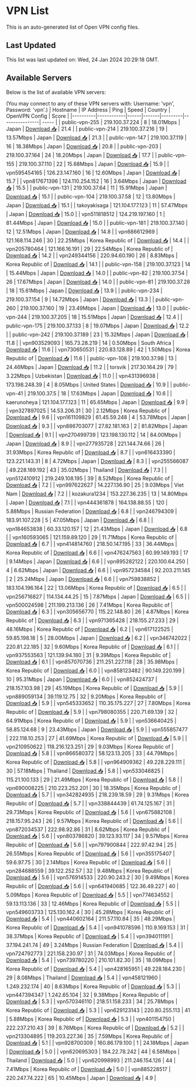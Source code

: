 # VPN List

This is an auto-generated list of Open VPN config files.

## Last Updated

This list was last updated on: Wed, 24 Jan 2024 20:29:18 GMT.

## Available Servers

Below is the list of available VPN servers:

(You may connect to any of these VPN servers with: Username: 'vpn', Password: 'vpn'.)
| Hostname | IP Address | Ping | Speed | Country | OpenVPN Config | Score |
|----------|------------|------|-------|---------|----------------| ----- |
| public-vpn-255 | 219.100.37.224 | 8 | 18.01Mbps | Japan | [Download 📥](./configs/server_0_JP.ovpn) | 21.4 |
| public-vpn-214 | 219.100.37.216 | 19 | 13.57Mbps | Japan | [Download 📥](./configs/server_1_JP.ovpn) | 21.3 |
| public-vpn-147 | 219.100.37.119 | 16 | 18.38Mbps | Japan | [Download 📥](./configs/server_2_JP.ovpn) | 20.8 |
| public-vpn-203 | 219.100.37.164 | 24 | 18.20Mbps | Japan | [Download 📥](./configs/server_3_JP.ovpn) | 17.7 |
| public-vpn-155 | 219.100.37.110 | 22 | 15.68Mbps | Japan | [Download 📥](./configs/server_4_JP.ovpn) | 15.9 |
| vpn595454165 | 126.23.147.160 | 16 | 12.60Mbps | Japan | [Download 📥](./configs/server_5_JP.ovpn) | 15.7 |
| vpn817671396 | 124.110.254.152 | 16 | 3.64Mbps | Japan | [Download 📥](./configs/server_6_JP.ovpn) | 15.5 |
| public-vpn-131 | 219.100.37.64 | 11 | 15.91Mbps | Japan | [Download 📥](./configs/server_7_JP.ovpn) | 15.1 |
| public-vpn-104 | 219.100.37.58 | 12 | 13.80Mbps | Japan | [Download 📥](./configs/server_8_JP.ovpn) | 15.1 |
| takoyakisaga | 121.104.177.123 | 11 | 57.47Mbps | Japan | [Download 📥](./configs/server_9_JP.ovpn) | 15.0 |
| vpn511818512 | 124.219.197.160 | 1 | 81.44Mbps | Japan | [Download 📥](./configs/server_10_JP.ovpn) | 15.0 |
| public-vpn-181 | 219.100.37.140 | 12 | 12.51Mbps | Japan | [Download 📥](./configs/server_11_JP.ovpn) | 14.8 |
| vpn686612969 | 121.168.114.246 | 30 | 22.25Mbps | Korea Republic of | [Download 📥](./configs/server_12_KR.ovpn) | 14.4 |
| vpn205780464 | 121.166.16.191 | 29 | 22.54Mbps | Korea Republic of | [Download 📥](./configs/server_13_KR.ovpn) | 14.2 |
| vpn249344156 | 220.94.60.190 | 26 | 8.83Mbps | Korea Republic of | [Download 📥](./configs/server_14_KR.ovpn) | 14.1 |
| public-vpn-158 | 219.100.37.123 | 14 | 15.44Mbps | Japan | [Download 📥](./configs/server_15_JP.ovpn) | 14.0 |
| public-vpn-82 | 219.100.37.54 | 26 | 17.67Mbps | Japan | [Download 📥](./configs/server_16_JP.ovpn) | 14.0 |
| public-vpn-81 | 219.100.37.28 | 18 | 15.61Mbps | Japan | [Download 📥](./configs/server_17_JP.ovpn) | 13.9 |
| public-vpn-234 | 219.100.37.154 | 9 | 14.72Mbps | Japan | [Download 📥](./configs/server_18_JP.ovpn) | 13.3 |
| public-vpn-260 | 219.100.37.160 | 19 | 23.49Mbps | Japan | [Download 📥](./configs/server_19_JP.ovpn) | 13.0 |
| public-vpn-244 | 219.100.37.205 | 18 | 15.51Mbps | Japan | [Download 📥](./configs/server_20_JP.ovpn) | 12.4 |
| public-vpn-175 | 219.100.37.133 | 8 | 19.07Mbps | Japan | [Download 📥](./configs/server_21_JP.ovpn) | 12.2 |
| public-vpn-242 | 219.100.37.189 | 23 | 15.32Mbps | Japan | [Download 📥](./configs/server_22_JP.ovpn) | 11.8 |
| vpn903529093 | 165.73.28.219 | 14 | 0.50Mbps | South Africa | [Download 📥](./configs/server_23_ZA.ovpn) | 11.6 |
| vpn730650531 | 220.83.128.89 | 42 | 1.50Mbps | Korea Republic of | [Download 📥](./configs/server_24_KR.ovpn) | 11.6 |
| public-vpn-108 | 219.100.37.98 | 13 | 24.46Mbps | Japan | [Download 📥](./configs/server_25_JP.ovpn) | 11.2 |
| torsvik | 217.30.164.29 | 79 | 3.22Mbps | Uzbekistan | [Download 📥](./configs/server_26_UZ.ovpn) | 11.0 |
| vpn431396938 | 173.198.248.39 | 4 | 8.05Mbps | United States | [Download 📥](./configs/server_27_US.ovpn) | 10.9 |
| public-vpn-41 | 219.100.37.5 | 18 | 17.63Mbps | Japan | [Download 📥](./configs/server_28_JP.ovpn) | 10.6 |
| kaerunoheya | 121.104.177.123 | 11 | 65.65Mbps | Japan | [Download 📥](./configs/server_29_JP.ovpn) | 9.9 |
| vpn327897025 | 14.53.206.31 | 30 | 2.12Mbps | Korea Republic of | [Download 📥](./configs/server_30_KR.ovpn) | 9.6 |
| vpn161109829 | 61.45.59.248 | 4 | 53.78Mbps | Japan | [Download 📥](./configs/server_31_JP.ovpn) | 9.3 |
| vpn886703077 | 27.82.181.163 | 2 | 81.82Mbps | Japan | [Download 📥](./configs/server_32_JP.ovpn) | 9.1 |
| vpn270499739 | 123.198.130.112 | 14 | 84.00Mbps | Japan | [Download 📥](./configs/server_33_JP.ovpn) | 8.9 |
| vpn277935728 | 221.144.74.66 | 26 | 31.93Mbps | Korea Republic of | [Download 📥](./configs/server_34_KR.ovpn) | 8.7 |
| vpn616433390 | 123.221.143.31 | 8 | 4.72Mbps | Japan | [Download 📥](./configs/server_35_JP.ovpn) | 8.3 |
| vpn255566087 | 49.228.169.192 | 43 | 35.02Mbps | Thailand | [Download 📥](./configs/server_36_TH.ovpn) | 7.3 |
| vpn512410912 | 219.249.108.195 | 39 | 8.52Mbps | Korea Republic of | [Download 📥](./configs/server_37_KR.ovpn) | 7.2 |
| vpn997622627 | 14.227.136.90 | 25 | 9.03Mbps | Viet Nam | [Download 📥](./configs/server_38_VN.ovpn) | 7.2 |
| kozakura1234 | 153.227.36.235 | 13 | 14.80Mbps | Japan | [Download 📥](./configs/server_39_JP.ovpn) | 7.1 |
| vpn444361878 | 164.138.88.55 | 120 | 5.88Mbps | Russian Federation | [Download 📥](./configs/server_40_RU.ovpn) | 6.8 |
| vpn246794309 | 183.91.107.228 | 5 | 47.05Mbps | Japan | [Download 📥](./configs/server_41_JP.ovpn) | 6.8 |
| vpn184653838 | 60.33.120.157 | 12 | 21.43Mbps | Japan | [Download 📥](./configs/server_42_JP.ovpn) | 6.8 |
| vpn160593065 | 121.159.89.120 | 29 | 11.71Mbps | Korea Republic of | [Download 📥](./configs/server_43_KR.ovpn) | 6.7 |
| vpn414814760 | 218.50.147.195 | 33 | 36.44Mbps | Korea Republic of | [Download 📥](./configs/server_44_KR.ovpn) | 6.6 |
| vpn476247563 | 60.99.149.193 | 17 | 9.14Mbps | Japan | [Download 📥](./configs/server_45_JP.ovpn) | 6.6 |
| vpn895282122 | 220.100.64.250 | 4 | 6.62Mbps | Japan | [Download 📥](./configs/server_46_JP.ovpn) | 6.6 |
| vpn957234584 | 92.203.211.145 | 2 | 25.24Mbps | Japan | [Download 📥](./configs/server_47_JP.ovpn) | 6.6 |
| vpn759838852 | 183.104.196.164 | 22 | 13.06Mbps | Korea Republic of | [Download 📥](./configs/server_48_KR.ovpn) | 6.5 |
| vpn256716827 | 114.134.44.25 | 15 | 7.87Mbps | Japan | [Download 📥](./configs/server_49_JP.ovpn) | 6.5 |
| vpn500024598 | 211.199.213.136 | 26 | 7.41Mbps | Korea Republic of | [Download 📥](./configs/server_50_KR.ovpn) | 6.3 |
| vpn305656770 | 115.22.148.80 | 26 | 4.87Mbps | Korea Republic of | [Download 📥](./configs/server_51_KR.ovpn) | 6.3 |
| vpn971365428 | 218.155.27.233 | 29 | 48.16Mbps | Korea Republic of | [Download 📥](./configs/server_52_KR.ovpn) | 6.2 |
| vpn617122525 | 59.85.198.18 | 5 | 28.00Mbps | Japan | [Download 📥](./configs/server_53_JP.ovpn) | 6.2 |
| vpn346742022 | 220.81.22.185 | 32 | 9.60Mbps | Korea Republic of | [Download 📥](./configs/server_54_KR.ovpn) | 6.1 |
| vpn937553563 | 121.139.94.180 | 31 | 9.39Mbps | Korea Republic of | [Download 📥](./configs/server_55_KR.ovpn) | 6.1 |
| vpn857070736 | 211.251.227.118 | 28 | 35.98Mbps | Korea Republic of | [Download 📥](./configs/server_56_KR.ovpn) | 6.0 |
| vpn858123482 | 90.149.220.199 | 10 | 95.31Mbps | Japan | [Download 📥](./configs/server_57_JP.ovpn) | 6.0 |
| vpn852424737 | 218.157.103.98 | 29 | 45.19Mbps | Korea Republic of | [Download 📥](./configs/server_58_KR.ovpn) | 5.9 |
| vpn889059134 | 39.119.12.75 | 32 | 9.20Mbps | Korea Republic of | [Download 📥](./configs/server_59_KR.ovpn) | 5.9 |
| vpn545333652 | 110.35.175.227 | 27 | 7.80Mbps | Korea Republic of | [Download 📥](./configs/server_60_KR.ovpn) | 5.9 |
| vpn798080355 | 220.71.69.139 | 32 | 64.91Mbps | Korea Republic of | [Download 📥](./configs/server_61_KR.ovpn) | 5.9 |
| vpn536640425 | 58.85.124.68 | 9 | 23.43Mbps | Japan | [Download 📥](./configs/server_62_JP.ovpn) | 5.9 |
| vpn555857477 | 222.118.10.253 | 27 | 41.69Mbps | Korea Republic of | [Download 📥](./configs/server_63_KR.ovpn) | 5.9 |
| vpn210950622 | 118.216.123.251 | 29 | 9.03Mbps | Korea Republic of | [Download 📥](./configs/server_64_KR.ovpn) | 5.8 |
| vpn866580372 | 58.123.13.205 | 33 | 44.79Mbps | Korea Republic of | [Download 📥](./configs/server_65_KR.ovpn) | 5.8 |
| vpn964909362 | 49.228.229.111 | 30 | 57.18Mbps | Thailand | [Download 📥](./configs/server_66_TH.ovpn) | 5.8 |
| vpn533046825 | 115.21.100.133 | 29 | 21.49Mbps | Korea Republic of | [Download 📥](./configs/server_67_KR.ovpn) | 5.8 |
| vpn690008225 | 210.223.252.201 | 30 | 18.35Mbps | Korea Republic of | [Download 📥](./configs/server_68_KR.ovpn) | 5.7 |
| vpn342824935 | 218.239.18.59 | 29 | 9.31Mbps | Korea Republic of | [Download 📥](./configs/server_69_KR.ovpn) | 5.7 |
| vpn338844439 | 61.74.125.167 | 31 | 29.73Mbps | Korea Republic of | [Download 📥](./configs/server_70_KR.ovpn) | 5.6 |
| vpn675882108 | 218.157.95.243 | 26 | 9.57Mbps | Korea Republic of | [Download 📥](./configs/server_71_KR.ovpn) | 5.6 |
| vpn872034537 | 222.98.92.86 | 31 | 8.62Mbps | Korea Republic of | [Download 📥](./configs/server_72_KR.ovpn) | 5.6 |
| vpn803786820 | 39.123.93.117 | 34 | 9.57Mbps | Korea Republic of | [Download 📥](./configs/server_73_KR.ovpn) | 5.6 |
| vpn797900844 | 222.97.42.94 | 25 | 26.55Mbps | Korea Republic of | [Download 📥](./configs/server_74_KR.ovpn) | 5.6 |
| vpn355175407 | 59.6.97.75 | 30 | 2.14Mbps | Korea Republic of | [Download 📥](./configs/server_75_KR.ovpn) | 5.6 |
| vpn284688559 | 39.122.252.57 | 32 | 9.48Mbps | Korea Republic of | [Download 📥](./configs/server_76_KR.ovpn) | 5.6 |
| vpn576914533 | 220.90.243.2 | 30 | 9.49Mbps | Korea Republic of | [Download 📥](./configs/server_77_KR.ovpn) | 5.6 |
| vpn641940685 | 122.36.49.227 | 40 | 5.09Mbps | Korea Republic of | [Download 📥](./configs/server_78_KR.ovpn) | 5.5 |
| vpn774634552 | 59.13.113.136 | 33 | 12.46Mbps | Korea Republic of | [Download 📥](./configs/server_79_KR.ovpn) | 5.5 |
| vpn549603733 | 125.130.162.4 | 30 | 45.28Mbps | Korea Republic of | [Download 📥](./configs/server_80_KR.ovpn) | 5.4 |
| vpn440602164 | 211.57.110.84 | 35 | 48.29Mbps | Korea Republic of | [Download 📥](./configs/server_81_KR.ovpn) | 5.4 |
| vpn941078596 | 110.9.169.153 | 31 | 38.37Mbps | Korea Republic of | [Download 📥](./configs/server_82_KR.ovpn) | 5.4 |
| vpn394011191 | 37.194.241.74 | 49 | 3.24Mbps | Russian Federation | [Download 📥](./configs/server_83_RU.ovpn) | 5.4 |
| vpn724792773 | 221.158.230.97 | 31 | 74.03Mbps | Korea Republic of | [Download 📥](./configs/server_84_KR.ovpn) | 5.4 |
| vpn739780220 | 210.101.82.30 | 35 | 18.09Mbps | Korea Republic of | [Download 📥](./configs/server_85_KR.ovpn) | 5.4 |
| vpn428165951 | 49.228.184.230 | 29 | 8.08Mbps | Thailand | [Download 📥](./configs/server_86_TH.ovpn) | 5.4 |
| vpn458121960 | 1.249.232.174 | 40 | 8.63Mbps | Korea Republic of | [Download 📥](./configs/server_87_KR.ovpn) | 5.3 |
| vpn447394347 | 1.242.65.104 | 32 | 9.38Mbps | Korea Republic of | [Download 📥](./configs/server_88_KR.ovpn) | 5.3 |
| vpn570346110 | 218.51.158.233 | 34 | 25.78Mbps | Korea Republic of | [Download 📥](./configs/server_89_KR.ovpn) | 5.3 |
| vpn629123143 | 220.80.255.113 | 41 | 5.88Mbps | Korea Republic of | [Download 📥](./configs/server_90_KR.ovpn) | 5.3 |
| vpn401154750 | 222.237.210.43 | 39 | 8.76Mbps | Korea Republic of | [Download 📥](./configs/server_91_KR.ovpn) | 5.2 |
| vpn213304895 | 119.203.227.36 | 35 | 7.59Mbps | Korea Republic of | [Download 📥](./configs/server_92_KR.ovpn) | 5.1 |
| vpn928700309 | 160.86.179.100 | 1 | 24.18Mbps | Japan | [Download 📥](./configs/server_93_JP.ovpn) | 5.0 |
| vpn620695303 | 184.22.78.242 | 44 | 6.58Mbps | Thailand | [Download 📥](./configs/server_94_TH.ovpn) | 5.0 |
| vpn620998993 | 211.246.154.126 | 44 | 7.41Mbps | Korea Republic of | [Download 📥](./configs/server_95_KR.ovpn) | 5.0 |
| vpn885228517 | 220.247.74.222 | 65 | 10.45Mbps | Japan | [Download 📥](./configs/server_96_JP.ovpn) | 4.9 |
